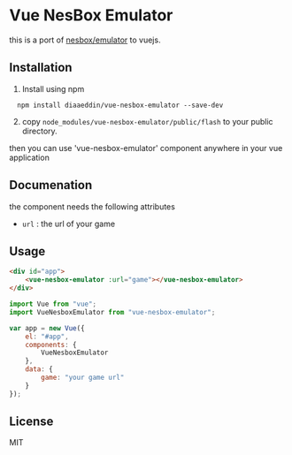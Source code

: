 # Vue NesBox Emulator
this is a port of [nesbox/emulator](https://github.com/nesbox/emulator) to vuejs.
## Installation
1. Install using npm
```
  npm install diaaeddin/vue-nesbox-emulator --save-dev
```
2. copy `node_modules/vue-nesbox-emulator/public/flash` to your public directory.

then you can use 'vue-nesbox-emulator' component anywhere in your vue application

## Documenation

the component needs the following attributes
- `url` : the url of your game

## Usage

``` html
<div id="app">
    <vue-nesbox-emulator :url="game"></vue-nesbox-emulator>
</div>
```
``` javascript
import Vue from "vue";
import VueNesboxEmulator from "vue-nesbox-emulator";

var app = new Vue({
    el: "#app",
    components: {
        VueNesboxEmulator
    },
    data: {
        game: "your game url"
    }
});

```

## License
MIT
